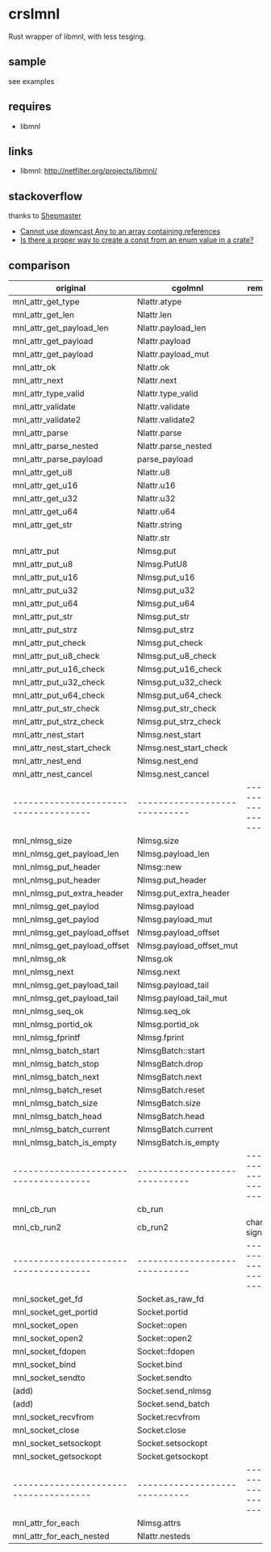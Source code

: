 crslmnl
=======

Rust wrapper of libmnl, with less tesging.


sample
------

see examples


requires
--------

  * libmnl


links
-----

* libmnl: http://netfilter.org/projects/libmnl/


stackoverflow
-------------

thanks to [Shepmaster](http://stackoverflow.com/users/155423/shepmaster)

* [Cannot use downcast Any to an array containing references](http://stackoverflow.com/questions/40922855/cannot-use-downcast-any-to-an-array-containing-references)
* [Is there a proper way to create a const from an enum value in a crate?](http://stackoverflow.com/questions/41501411/is-there-a-proper-way-to-create-a-const-from-an-enum-value-in-a-crate)


comparison
----------

| original				| cgolmnl			| remarks			|
| ------------------------------------- | ----------------------------- | ----------------------------- |
| mnl_attr_get_type			| Nlattr.atype			|				|
| mnl_attr_get_len			| Nlattr.len			|				|
| mnl_attr_get_payload_len		| Nlattr.payload_len		|				|
| mnl_attr_get_payload			| Nlattr.payload		|				|
| mnl_attr_get_payload			| Nlattr.payload_mut		|				|
| mnl_attr_ok				| Nlattr.ok			|				|
| mnl_attr_next				| Nlattr.next			| 				|
| mnl_attr_type_valid			| Nlattr.type_valid		| 				|
| mnl_attr_validate			| Nlattr.validate		| 				|
| mnl_attr_validate2			| Nlattr.validate2		| 				|
| mnl_attr_parse			| Nlattr.parse			| 				|
| mnl_attr_parse_nested			| Nlattr.parse_nested		| 				|
| mnl_attr_parse_payload		| parse_payload			| 				|
| mnl_attr_get_u8			| Nlattr.u8			|				|
| mnl_attr_get_u16			| Nlattr.u16			|				|
| mnl_attr_get_u32			| Nlattr.u32			|				|
| mnl_attr_get_u64			| Nlattr.u64			|				|
| mnl_attr_get_str			| Nlattr.string			|				|
| 					| Nlattr.str			|				|
| mnl_attr_put				| Nlmsg.put			|				|
| mnl_attr_put_u8			| Nlmsg.PutU8			|				|
| mnl_attr_put_u16			| Nlmsg.put_u16			|				|
| mnl_attr_put_u32			| Nlmsg.put_u32			|				|
| mnl_attr_put_u64			| Nlmsg.put_u64			|				|
| mnl_attr_put_str			| Nlmsg.put_str			|				|
| mnl_attr_put_strz			| Nlmsg.put_strz		|				|
| mnl_attr_put_check			| Nlmsg.put_check		|				|
| mnl_attr_put_u8_check			| Nlmsg.put_u8_check		|				|
| mnl_attr_put_u16_check		| Nlmsg.put_u16_check		|				|
| mnl_attr_put_u32_check		| Nlmsg.put_u32_check		|				|
| mnl_attr_put_u64_check		| Nlmsg.put_u64_check		|				|
| mnl_attr_put_str_check		| Nlmsg.put_str_check		|				|
| mnl_attr_put_strz_check		| Nlmsg.put_strz_check		|				|
| mnl_attr_nest_start			| Nlmsg.nest_start		|				|
| mnl_attr_nest_start_check		| Nlmsg.nest_start_check	|				|
| mnl_attr_nest_end			| Nlmsg.nest_end		|				|
| mnl_attr_nest_cancel			| Nlmsg.nest_cancel		|				|
| ------------------------------------- | ----------------------------- | ----------------------------- |
| mnl_nlmsg_size			| Nlmsg.size			|				|
| mnl_nlmsg_get_payload_len		| Nlmsg.payload_len		|				|
| mnl_nlmsg_put_header			| Nlmsg::new			|				|
| mnl_nlmsg_put_header			| Nlmsg.put_header		|				|
| mnl_nlmsg_put_extra_header		| Nlmsg.put_extra_header	|  				|
| mnl_nlmsg_get_paylod			| Nlmsg.payload			| 				|
| mnl_nlmsg_get_paylod			| Nlmsg.payload_mut		| 				|
| mnl_nlmsg_get_payload_offset		| Nlmsg.payload_offset		| 				|
| mnl_nlmsg_get_payload_offset		| Nlmsg.payload_offset_mut	| 				|
| mnl_nlmsg_ok				| Nlmsg.ok			| 				|
| mnl_nlmsg_next			| Nlmsg.next			|				|
| mnl_nlmsg_get_payload_tail		| Nlmsg.payload_tail		| 				|
| mnl_nlmsg_get_payload_tail		| Nlmsg.payload_tail_mut	| 				|
| mnl_nlmsg_seq_ok			| Nlmsg.seq_ok			|				|
| mnl_nlmsg_portid_ok			| Nlmsg.portid_ok		| 				|
| mnl_nlmsg_fprintf			| Nlmsg.fprint			|				|
| mnl_nlmsg_batch_start			| NlmsgBatch::start		|				|
| mnl_nlmsg_batch_stop			| NlmsgBatch.drop		| 				|
| mnl_nlmsg_batch_next			| NlmsgBatch.next		|	 			|
| mnl_nlmsg_batch_reset			| NlmsgBatch.reset		|	 			|
| mnl_nlmsg_batch_size			| NlmsgBatch.size		|	 			|
| mnl_nlmsg_batch_head			| NlmsgBatch.head		|	 			|
| mnl_nlmsg_batch_current		| NlmsgBatch.current		|				|
| mnl_nlmsg_batch_is_empty		| NlmsgBatch.is_empty		|				|
| ------------------------------------- | ----------------------------- | ----------------------------- |
| mnl_cb_run				| cb_run			| 				|
| mnl_cb_run2				| cb_run2			| changed signature		|
| ------------------------------------- | ----------------------------- | ----------------------------- |
| mnl_socket_get_fd			| Socket.as_raw_fd		|				|
| mnl_socket_get_portid			| Socket.portid			|				|
| mnl_socket_open			| Socket::open			| 				|
| mnl_socket_open2			| Socket::open2			| 				|
| mnl_socket_fdopen			| Socket::fdopen		| 				|
| mnl_socket_bind			| Socket.bind			|				|
| mnl_socket_sendto			| Socket.sendto			|				|
| (add)					| Socket.send_nlmsg		|				|
| (add)					| Socket.send_batch		|				|
| mnl_socket_recvfrom			| Socket.recvfrom		|				|
| mnl_socket_close			| Socket.close			|				|
| mnl_socket_setsockopt			| Socket.setsockopt		|				|
| mnl_socket_getsockopt			| Socket.getsockopt		|				|
| ------------------------------------- | ----------------------------- | ----------------------------- |
| mnl_attr_for_each			| Nlmsg.attrs			|				|
| mnl_attr_for_each_nested		| Nlattr.nesteds		|				|
